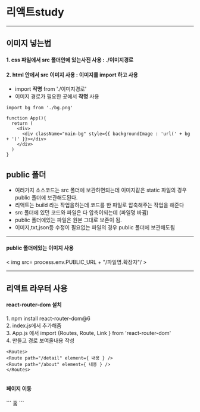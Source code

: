 <h1>리액트study</h1>
<hr>
<h2>이미지 넣는법</h2>
<h4>1. css 파일에서 src 폴더안에 있는사진 사용 : ./이미지경로</h4> 
<h4>2. html 안에서 src 이미지 사용 : 이미지를 import 하고 사용</h4> 

* import <b>작명</b> from './이미지경로' <br>
* 이미지 경로가 필요한 곳에서 <b>작명</b> 사용<br>
   
```
import bg from './bg.png'

function App(){
  return (
    <div>
      <div className="main-bg" style={{ backgroundImage : 'url(' + bg + ')' }}></div>
    </div>
  )
}
```
<h2> public 폴더 </h2>

* 여러가지 소스코드는 src 폴더에 보관하면되는데 이미지같은 static 파일의 경우 public  폴더에 보관해도된다.<br>
* 리액트는 build 라는 작업을하는데 코드를 한 파일로 압축해주는 작업을 해준다 <br>
* src 폴더에 있던 코드와 파일은 다 압축이되는데 (파일명 바뀜) <br>
* public 폴더에있는 파일은 원본 그대로 보존이 됨.<br>
* 이미지,txt,json등 수정이 필요없는 파일의 경우 public 폴더에 보관해도됨<br>

<hr>
<h4> public 폴더에있는 이미지 사용 </h4>
< img src= process.env.PUBLIC_URL + "/파일명.확장자"/ >

<hr>

<h2> 리액트 라우터 사용</h2>
<h4>react-router-dom 설치</h4>
1. npm install react-router-dom@6 <br>
2. index.js에서 <BrowserRouter> <App /> </BrowserRouter> 추가해줌 <br>
3. App.js 에서 import {Routes, Route, Link } from 'react-router-dom'<br>
4. <Routes>만들고 <Route> 경로 보여줄내용 작성<br>
  
```
<Routes>
<Route path="/detail" element={ 내용 } />
<Route path="/about" element={ 내용 } />  
</Routes>
  
```
<h4> 페이지 이동 </h4>
```
<Link to="/">홈</Link>
```


